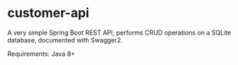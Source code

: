 # customer-api

A very simple Spring Boot REST API, performs CRUD operations on a SQLite database, documented with Swagger2.

Requirements: Java 8+
